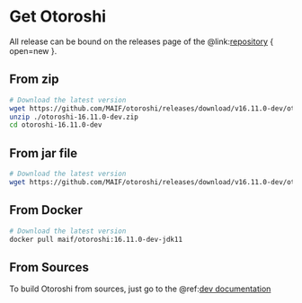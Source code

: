 # Get Otoroshi

All release can be bound on the releases page of the @link:[repository](https://github.com/MAIF/otoroshi/releases) { open=new }.

## From zip

```sh
# Download the latest version
wget https://github.com/MAIF/otoroshi/releases/download/v16.11.0-dev/otoroshi-16.11.0-dev.zip
unzip ./otoroshi-16.11.0-dev.zip
cd otoroshi-16.11.0-dev
```

## From jar file

```sh
# Download the latest version
wget https://github.com/MAIF/otoroshi/releases/download/v16.11.0-dev/otoroshi.jar
```

## From Docker

```sh
# Download the latest version
docker pull maif/otoroshi:16.11.0-dev-jdk11
```

## From Sources

To build Otoroshi from sources, just go to the @ref:[dev documentation](../dev.md)
